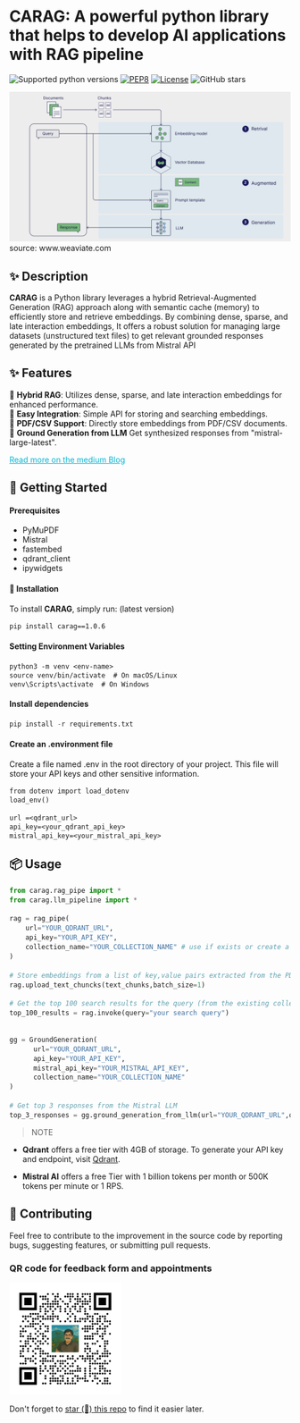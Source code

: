 <!-- Python library -->
<div align="centre" >
  <h1 align="centre"> CARAG: A powerful python library that helps to develop AI applications with RAG pipeline </h1>
</div>
  
![Supported python versions](https://img.shields.io/badge/python-3.11%20%7C%203.12-blue)
[![PEP8](https://img.shields.io/badge/code%20style-pep8-black.svg)](https://www.python.org/dev/peps/pep-0008/)
[![License](https://img.shields.io/badge/License-GPL%203.0-blue.svg)](LICENSE)
![GitHub stars](https://img.shields.io/github/stars/rizwandel/Build-standard-RAG-with-Qdrant?color=red&label=stars&logoColor=black&style=social)


<div align="centre" >
<img src="images/vanilla_rag.png" alt="weaviate">
<h8 align="left"> source: www.weaviate.com </h8>
</div>
  

## ✨ Description

**CARAG** is a Python library leverages a hybrid Retrieval-Augmented Generation (RAG) approach along with semantic cache (memory) to efficiently store and retrieve embeddings. By combining dense, sparse, and late interaction embeddings, It offers a robust solution for managing large datasets (unstructured text files) to get relevant grounded responses generated by the pretrained LLMs from Mistral API 

## ✨ Features
🚀 **Hybrid RAG**: Utilizes dense, sparse, and late interaction embeddings for enhanced performance.  
🔌 **Easy Integration**: Simple API for storing and searching embeddings.  
📄 **PDF/CSV Support**: Directly store embeddings from PDF/CSV documents.  
🎉  **Ground Generation from LLM** Get synthesized responses from "mistral-large-latest".

<!-- Links -->
<p align="left">
  <a href="https://rizdelhi.medium.com" style="color: #06b6d4;"> Read more on the medium Blog</a> 
</p>

## 🌱 Getting Started
#### Prerequisites
- PyMuPDF
- Mistral
- fastembed
- qdrant_client
- ipywidgets

#### 🚀 Installation

To install **CARAG**, simply run: (latest version)

```bash
pip install carag==1.0.6 
```
#### Setting Environment Variables
```
python3 -m venv <env-name>
source venv/bin/activate  # On macOS/Linux
venv\Scripts\activate  # On Windows
```
#### Install dependencies

```python
pip install -r requirements.txt
```
#### Create an .environment file
Create a file named .env in the root directory of your project. This file will store your API keys and other sensitive information.

```
from dotenv import load_dotenv
load_env()

url =<qdrant_url>
api_key=<your_qdrant_api_key>
mistral_api_key=<your_mistral_api_key>
```

## 📦 Usage

```python
from carag.rag_pipe import *
from carag.llm_pipeline import *

rag = rag_pipe(
    url="YOUR_QDRANT_URL", 
    api_key="YOUR_API_KEY", 
    collection_name="YOUR_COLLECTION_NAME" # use if exists or create a collection in Qdrant cloud DB
)

# Store embeddings from a list of key,value pairs extracted from the PDF or CSV file 
rag.upload_text_chuncks(text_chunks,batch_size=1)

# Get the top 100 search results for the query (from the existing collection in vector DB)
top_100_results = rag.invoke(query="your search query")
```

```python

gg = GroundGeneration(
      url="YOUR_QDRANT_URL", 
      api_key="YOUR_API_KEY",
      mistral_api_key="YOUR_MISTRAL_API_KEY",
      collection_name="YOUR_COLLECTION_NAME"
)

# Get top 3 responses from the Mistral LLM
top_3_responses = gg.ground_generation_from_llm(url="YOUR_QDRANT_URL",query="your search query",api_key="YOUR_API_KEY",mistral_api_key="YOUR_MISTRAL_API_KEY",collection_name="YOUR_COLLECTION_NAME")
```


> NOTE
- **Qdrant** offers a free tier with 4GB of storage. To generate your API key and endpoint, visit [Qdrant](https://qdrant.tech/).

- **Mistral AI** offers a free Tier with 1 billion tokens per month or 500K tokens per minute or 1 RPS.

## 🤝 Contributing  

Feel free to contribute to the improvement in the source code by reporting bugs, suggesting features, or submitting pull requests.

### QR code for feedback form and appointments

<div align="left" >
<img src="images/gravatar_QR.png" alt="QR code" width="200" height="200">
</div>



Don't forget to [star (🌟) this repo](https://github.com/rizwandel/Build-standard-RAG-with-Qdrant) to find it easier later.
